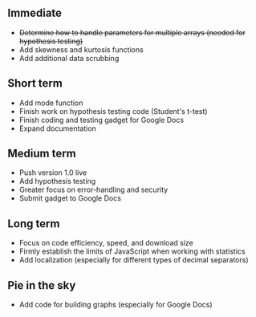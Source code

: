 ## Immediate ##
  * ~~Determine how to handle parameters for multiple arrays (needed for hypothesis testing)~~
  * Add skewness and kurtosis functions
  * Add additional data scrubbing

## Short term ##
  * Add mode function
  * Finish work on hypothesis testing code (Student's t-test)
  * Finish coding and testing gadget for Google Docs
  * Expand documentation

## Medium term ##
  * Push version 1.0 live
  * Add hypothesis testing
  * Greater focus on error-handling and security
  * Submit gadget to Google Docs

## Long term ##
  * Focus on code efficiency, speed, and download size
  * Firmly establish the limits of JavaScript when working with statistics
  * Add localization (especially for different types of decimal separators)

## Pie in the sky ##
  * Add code for building graphs (especially for Google Docs)